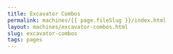 ```yaml
---
title: Excavator Combos
permalink: machines/{{ page.fileSlug }}/index.html
layout: machines/excavator-combos.html
slug: excavator-combos
tags: pages
---
```



